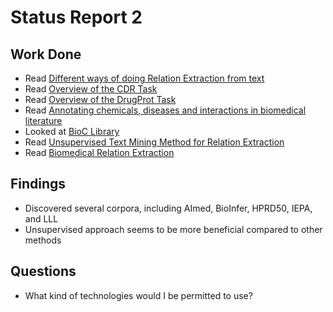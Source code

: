 # Status Report 2

## Work Done

* Read [Different ways of doing Relation Extraction from text](https://medium.com/@andreasherman/different-ways-of-doing-relation-extraction-from-text-7362b4c3169e)
* Read [Overview of the CDR Task](https://biocreative.bioinformatics.udel.edu/media/store/files/2015/BC5CDRoverview.pdf)
* Read [Overview of the DrugProt Task](https://biocreative.bioinformatics.udel.edu/media/store/files/2021/Track1_pos_1_BC7_overview.pdf)
* Read [Annotating chemicals, diseases and interactions in biomedical literature](https://biocreative.bioinformatics.udel.edu/media/store/files/2015/BC5CDRcorpus.pdf)
* Looked at [BioC Library](https://bioc.sourceforge.net/)
* Read [Unsupervised Text Mining Method for Relation Extraction](https://journals.plos.org/plosone/article?id=10.1371/journal.pone.0102039#s1)
* Read [Biomedical Relation Extraction](https://www.hindawi.com/journals/cmmm/2014/298473/)

## Findings

* Discovered several corpora, including AImed, BioInfer, HPRD50, IEPA, and LLL
* Unsupervised approach seems to be more beneficial compared to other methods



## Questions

* What kind of technologies would I be permitted to use?